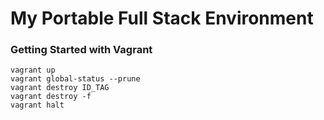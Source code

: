 # My Portable Full Stack Environment

### Getting Started with Vagrant
```
vagrant up
vagrant global-status --prune
vagrant destroy ID_TAG
vagrant destroy -f
vagrant halt
```